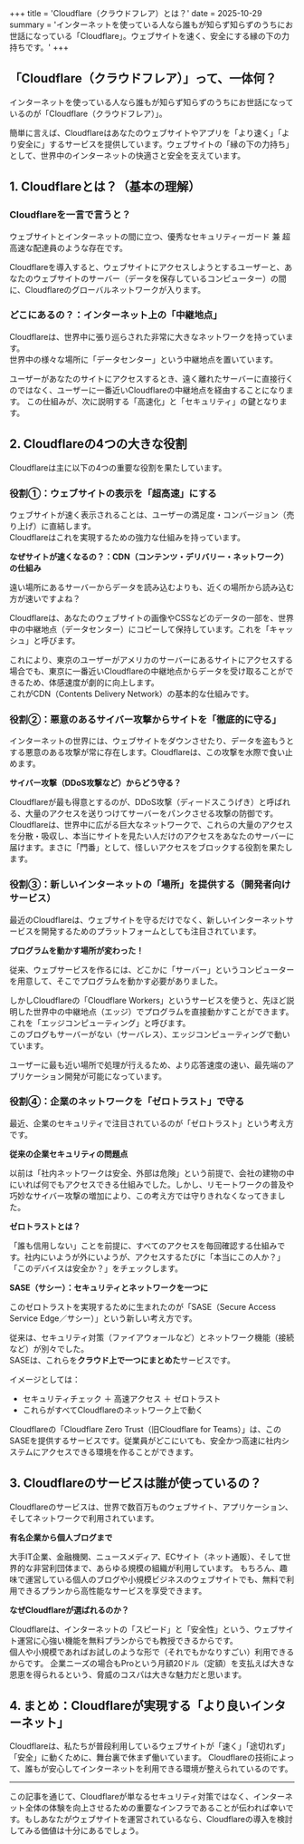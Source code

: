 +++
title = 'Cloudflare（クラウドフレア）とは？'
date = 2025-10-29
summary = 'インターネットを使っている人なら誰もが知らず知らずのうちにお世話になっている「Cloudflare」。ウェブサイトを速く、安全にする縁の下の力持ちです。'
+++

## 「Cloudflare（クラウドフレア）」って、一体何？

インターネットを使っている人なら誰もが知らず知らずのうちにお世話になっているのが「Cloudflare（クラウドフレア）」。

簡単に言えば、Cloudflareはあなたのウェブサイトやアプリを「より速く」「より安全に」するサービスを提供しています。ウェブサイトの「縁の下の力持ち」として、世界中のインターネットの快適さと安全を支えています。

## 1. Cloudflareとは？（基本の理解）

### Cloudflareを一言で言うと？

ウェブサイトとインターネットの間に立つ、優秀なセキュリティーガード 兼 超高速な配達員のような存在です。

Cloudflareを導入すると、ウェブサイトにアクセスしようとするユーザーと、あなたのウェブサイトのサーバー（データを保存しているコンピューター）の間に、Cloudflareのグローバルネットワークが入ります。

### どこにあるの？：インターネット上の「中継地点」

Cloudflareは、世界中に張り巡らされた非常に大きなネットワークを持っています。  
世界中の様々な場所に「データセンター」という中継地点を置いています。

ユーザーがあなたのサイトにアクセスするとき、遠く離れたサーバーに直接行くのではなく、ユーザーに一番近いCloudflareの中継地点を経由することになります。
この仕組みが、次に説明する「高速化」と「セキュリティ」の鍵となります。

## 2. Cloudflareの4つの大きな役割

Cloudflareは主に以下の4つの重要な役割を果たしています。

### 役割①：ウェブサイトの表示を「超高速」にする

ウェブサイトが速く表示されることは、ユーザーの満足度・コンバージョン（売り上げ）に直結します。  
Cloudflareはこれを実現するための強力な仕組みを持っています。

**なぜサイトが速くなるの？：CDN（コンテンツ・デリバリー・ネットワーク）の仕組み**

遠い場所にあるサーバーからデータを読み込むよりも、近くの場所から読み込む方が速いですよね？

Cloudflareは、あなたのウェブサイトの画像やCSSなどのデータの一部を、世界中の中継地点（データセンター）にコピーして保持しています。これを「キャッシュ」と呼びます。

これにより、東京のユーザーがアメリカのサーバーにあるサイトにアクセスする場合でも、東京に一番近いCloudflareの中継地点からデータを受け取ることができるため、体感速度が劇的に向上します。  
これがCDN（Contents Delivery Network）の基本的な仕組みです。

### 役割②：悪意のあるサイバー攻撃からサイトを「徹底的に守る」

インターネットの世界には、ウェブサイトをダウンさせたり、データを盗もうとする悪意のある攻撃が常に存在します。Cloudflareは、この攻撃を水際で食い止めます。

**サイバー攻撃（DDoS攻撃など）からどう守る？**

Cloudflareが最も得意とするのが、DDoS攻撃（ディードスこうげき）と呼ばれる、大量のアクセスを送りつけてサーバーをパンクさせる攻撃の防御です。  
Cloudflareは、世界中に広がる巨大なネットワークで、これらの大量のアクセスを分散・吸収し、本当にサイトを見たい人だけのアクセスをあなたのサーバーに届けます。まさに「門番」として、怪しいアクセスをブロックする役割を果たします。

### 役割③：新しいインターネットの「場所」を提供する（開発者向けサービス）

最近のCloudflareは、ウェブサイトを守るだけでなく、新しいインターネットサービスを開発するためのプラットフォームとしても注目されています。

**プログラムを動かす場所が変わった！**

従来、ウェブサービスを作るには、どこかに「サーバー」というコンピューターを用意して、そこでプログラムを動かす必要がありました。

しかしCloudflareの「Cloudflare Workers」というサービスを使うと、先ほど説明した世界中の中継地点（エッジ）でプログラムを直接動かすことができます。  
これを「エッジコンピューティング」と呼びます。  
このブログもサーバーがない（サーバレス）、エッジコンピューティングで動いています。

ユーザーに最も近い場所で処理が行えるため、より応答速度の速い、最先端のアプリケーション開発が可能になっています。

### 役割④：企業のネットワークを「ゼロトラスト」で守る

最近、企業のセキュリティで注目されているのが「ゼロトラスト」という考え方です。

**従来の企業セキュリティの問題点**

以前は「社内ネットワークは安全、外部は危険」という前提で、会社の建物の中にいれば何でもアクセスできる仕組みでした。しかし、リモートワークの普及や巧妙なサイバー攻撃の増加により、この考え方では守りきれなくなってきました。

**ゼロトラストとは？**

「誰も信用しない」ことを前提に、すべてのアクセスを毎回確認する仕組みです。社内にいようが外にいようが、アクセスするたびに「本当にこの人か？」「このデバイスは安全か？」をチェックします。

**SASE（サシー）：セキュリティとネットワークを一つに**

このゼロトラストを実現するために生まれたのが「SASE（Secure Access Service Edge／サシー）」という新しい考え方です。

従来は、セキュリティ対策（ファイアウォールなど）とネットワーク機能（接続など）が別々でした。  
SASEは、これらを**クラウド上で一つにまとめた**サービスです。

イメージとしては：
- セキュリティチェック ＋ 高速アクセス ＋ ゼロトラスト
- これらがすべてCloudflareのネットワーク上で動く

Cloudflareの「Cloudflare Zero Trust（旧Cloudflare for Teams）」は、このSASEを提供するサービスです。従業員がどこにいても、安全かつ高速に社内システムにアクセスできる環境を作ることができます。
## 3. Cloudflareのサービスは誰が使っているの？

Cloudflareのサービスは、世界で数百万ものウェブサイト、アプリケーション、そしてネットワークで利用されています。

**有名企業から個人ブログまで**

大手IT企業、金融機関、ニュースメディア、ECサイト（ネット通販）、そして世界的な非営利団体まで、あらゆる規模の組織が利用しています。
もちろん、趣味で運営している個人のブログや小規模ビジネスのウェブサイトでも、無料で利用できるプランから高性能なサービスを享受できます。

**なぜCloudflareが選ばれるのか？**

Cloudflareは、インターネットの「スピード」と「安全性」という、ウェブサイト運営に心強い機能を無料プランからでも教授できるからです。  
個人や小規模であればお試しのような形で（それでもかなりすごい）利用できるからです。
企業ニーズの場合もProという月額20ドル（定額）を支払えば大きな恩恵を得られるという、脅威のコスパは大きな魅力だと思います。

## 4. まとめ：Cloudflareが実現する「より良いインターネット」

Cloudflareは、私たちが普段利用しているウェブサイトが「速く」「途切れず」「安全」に動くために、舞台裏で休まず働いています。
Cloudflareの技術によって、誰もが安心してインターネットを利用できる環境が整えられているのです。

---

この記事を通じて、Cloudflareが単なるセキュリティ対策ではなく、インターネット全体の体験を向上させるための重要なインフラであることが伝われば幸いです。もしあなたがウェブサイトを運営されているなら、Cloudflareの導入を検討してみる価値は十分にあるでしょう。